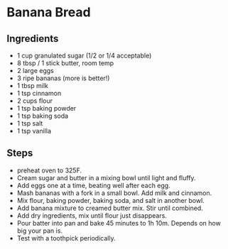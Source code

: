 # Banana Bread

## Ingredients

- 1 cup granulated sugar (1/2 or 1/4 acceptable)
- 8 tbsp / 1 stick butter, room temp
- 2 large eggs
- 3 ripe bananas (more is better!)
- 1 tbsp milk
- 1 tsp cinnamon
- 2 cups flour
- 1 tsp baking powder
- 1 tsp baking soda
- 1 tsp salt
- 1 tsp vanilla

## Steps

- preheat oven to 325F.
- Cream sugar and butter in a mixing bowl until light and fluffy.
- Add eggs one at a time, beating well after each egg.
- Mash bananas with a fork in a small bowl. Add milk and cinnamon.
- Mix flour, baking powder, baking soda, and salt in another bowl.
- Add banana mixture to creamed butter mix. Stir until combined.
- Add dry ingredients, mix until flour just disappears.
- Pour batter into pan and bake 45 minutes to 1h 10m. Depends on how big your pan is.
- Test with a toothpick periodically.
